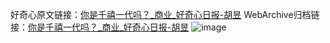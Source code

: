 好奇心原文链接：[你是千禧一代吗？_商业_好奇心日报-胡昱](https://www.qdaily.com/articles/7129.html)
WebArchive归档链接：[你是千禧一代吗？_商业_好奇心日报-胡昱](http://web.archive.org/web/20190623171751/https://www.qdaily.com/articles/7129.html)
![image](http://ww3.sinaimg.cn/large/007d5XDply1g3wblwnxb4j30u02i0b29)